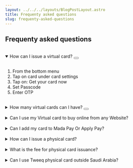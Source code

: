 ```yaml
---
layout: ../../../layouts/BlogPostLayout.astro
title: Frequenty asked questions
slug: frequenty-asked-questions
---
```

## **Frequenty asked questions**

</br>

<details open>
    <summary>How can I issue a virtual card?

 <button class="ml-auto">
<svg xmlns="http://www.w3.org/2000/svg" viewBox="0 0 20 20" fill="currentColor" className="w-5 h-5">
  <path fillRule="evenodd" d="M10 18a8 8 0 100-16 8 8 0 000 16zm.75-11.25a.75.75 0 00-1.5 0v4.59L7.3 9.24a.75.75 0 00-1.1 1.02l3.25 3.5a.75.75 0 001.1 0l3.25-3.5a.75.75 0 10-1.1-1.02l-1.95 2.1V6.75z" clipRule="evenodd" />
</svg>
        </button>

</summary> </br>
  <ol>
    <li>From the bottom menu</li>
    <li>Tap on card under card settings</li>
    <li>Tap on: Get your card now </li>
    <li>Set Passcode </li>
    <li>Enter OTP  </li>
  </ol>
</details> </br>

<details>
    <summary>How many virtual cards can I have? <button class="ml-auto">
<svg xmlns="http://www.w3.org/2000/svg" viewBox="0 0 20 20" fill="currentColor" className="w-5 h-5">
  <path fillRule="evenodd" d="M10 18a8 8 0 100-16 8 8 0 000 16zm.75-11.25a.75.75 0 00-1.5 0v4.59L7.3 9.24a.75.75 0 00-1.1 1.02l3.25 3.5a.75.75 0 001.1 0l3.25-3.5a.75.75 0 10-1.1-1.02l-1.95 2.1V6.75z" clipRule="evenodd" />
</svg>
        </button> </summary> 
<p> From the bottom menu, Tap on card under card settings,Tap on: Get your card now</p>  
</details> </br>

<details>
    <summary>Can I use my Virtual card to buy online from any Website?</summary>
<p> From the bottom menu, Tap on card under card settings,Tap on: Get your card now</p>  
</details> </br>

<details>
    <summary>Can I add my card to Mada Pay Or Apply Pay?</summary>
<p> From the bottom menu, Tap on card under card settings,Tap on: Get your card now</p>  
</details> </br>

<details>
    <summary>How can I issue a physical card?</summary>
<p> From the bottom menu, Tap on card under card settings,Tap on: Get your card now</p>  
</details></br>

<details>
    <summary>What is the fee for physical card issuance?</summary>
<p> From the bottom menu, Tap on card under card settings,Tap on: Get your card now</p>  
</details></br>

<details>
    <summary>Can I use Tweeq physical card outside Saudi Arabia?</summary>
<p> From the bottom menu, Tap on card under card settings,Tap on: Get your card now</p>  
</details>